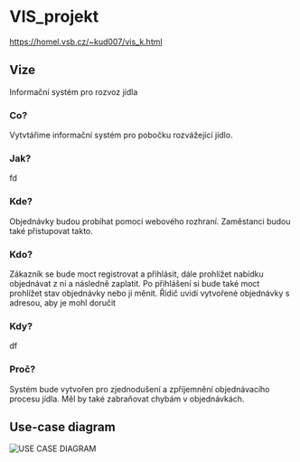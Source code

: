 # VIS_projekt
<https://homel.vsb.cz/~kud007/vis_k.html>

## Vize

Informační systém pro rozvoz jídla

### Co?
Vytvtářime informační systém pro pobočku rozvážející jídlo.

### Jak?
fd

### Kde?
Objednávky budou probíhat pomocí webového rozhraní. Zaměstanci budou také přistupovat takto.

### Kdo?
Zákazník se bude moct registrovat a přihlásit, dále prohlížet nabídku objednávat z ní a následně zaplatit. Po přihlášení si bude také moct prohlížet stav objednávky nebo ji měnit. Řidič uvidí vytvořené objednávky s adresou, aby je mohl doručit

### Kdy?

df
### Proč?
Systém bude vytvořen pro zjednodušení a zpříjemnění objednávacího procesu jídla. Měl by také zabraňovat chybám v objednávkách. 
 
## Use-case diagram
![USE CASE DIAGRAM](https://github.com/vitvlasanek/VIS_projekt/blob/master/UseCaseDiagram-Str%C3%A1nka-1.drawio.png)
